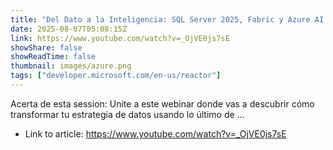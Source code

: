 ```yaml
---
title: "Del Dato a la Inteligencia: SQL Server 2025, Fabric y Azure AI Foundry en acción"
date: 2025-08-07T05:08:15Z
link: https://www.youtube.com/watch?v=_OjVE0js7sE
showShare: false
showReadTime: false
thumbnail: images/azure.png
tags: ["developer.microsoft.com/en-us/reactor"]
---
```

Acerta de esta session: Unite a este webinar donde vas a descubrir cómo transformar tu estrategia de datos usando lo último de ...

- Link to article: https://www.youtube.com/watch?v=_OjVE0js7sE